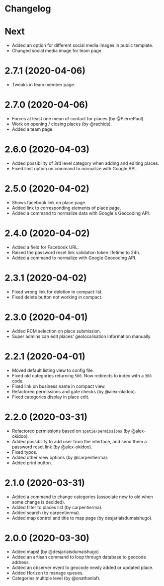 # Changelog

# Next
- Added an option for different social media images in public template.
- Changed social media image for team page.

# 2.7.1 (2020-04-06)
- Tweaks in team member page.

# 2.7.0 (2020-04-06)
- Forces at least one mean of contact for places (by @PierrePaul).
- Work on opening / closing places (by @rachids).
- Added a team page.

# 2.6.0 (2020-04-03)
- Added possibility of 3rd level category when adding and editing places.
- Fixed limit option on command to normalize with Google API.

# 2.5.0 (2020-04-02)
- Shows facebook link on place page.
- Added link to corresponding elements of place page.
- Added a command to normalize data with Google's Geocoding API.

# 2.4.0 (2020-04-02)
- Added a field for Facebook URL.
- Raised the password reset link validation token lifetime to 24h.
- Added a command to normalize with Google Geocoding API.

# 2.3.1 (2020-04-02)
- Fixed wrong link for deletion in compact list.
- Fixed delete button not working in compact.

# 2.3.0 (2020-04-01)
- Added RCM selection on place submission. 
- Super admins can edit places' geolocalisation information manually.

# 2.2.1 (2020-04-01)
- Moved default listing view to config file.
- Fixed old categories returning `500`. Now redirects to index with a `308` code.
- Fixed link on business name in compact view.
- Refactored permissions and gate checks (by @alex-okidoo).
- Fixed categories display in place edit.

# 2.2.0 (2020-03-31)
- Refactored permissions based on `spatie/permissions` (by @alex-okidoo).
- Added possibility to add user from the interface, and send them a password reset link (by @alex-okidoo).
- Fixed typos.
- Added other view options (by @carpentierma).
- Added print button.

# 2.1.0 (2020-03-31)
- Added a command to change categories (associate new to old when some change is decided).
- Added filter to places list (by carpentierma).
- Added search (by carpentierma).
- Added map control and title to map page (by desjarlaisdumaishugo).

# 2.0.0 (2020-03-30)
- Added maps! (by @desjarlaisdumaishugo)
- Added an artisan command to loop through database to geocode address.
- Added an observer event to geocode newly added or updated place.
- Added Horizon to manage queues.
- Categories multiple level (by @onathanlaf).